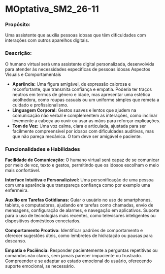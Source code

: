 # MOptativa_SM2_26-11

### Propósito: 
Uma assistente que auxilia pessoas idosas que têm dificuldades com interações com outros aparelhos digitais.

### Descrição:
O humano virtual será uma assistente digital personalizada, desenvolvida para atender às necessidades específicas de pessoas idosas
Aspectos Visuais e Comportamentais
 - **Aparência:** Uma figura amigável, de expressão calorosa e reconfortante, que transmita confiança e empatia. Poderia ter traços neutros em termos de gênero e idade, mas apresentar uma estética acolhedora, como roupas casuais ou um uniforme simples que remeta a cuidado e profissionalismo.
 - **Linguagem Corporal:** Gestos suaves e lentos que ajudem na comunicação não verbal e complementem as interações, como inclinar levemente a cabeça ao ouvir ou usar as mãos para reforçar explicações.
 - **Tom de Voz:** Uma voz calma, clara e articulada, ajustada para ser facilmente compreensível por idosos com dificuldades auditivas, mas que não pareça mecânica. O tom deve ser amigável e paciente.
 
### Funcionalidades e Habilidades

**Facilidade de Comunicação:**
O humano virtual será capaz de se comunicar por meio de voz, texto e gestos, permitindo que os idosos escolham o meio mais confortável.

**Interface Intuitiva e Personalizável:**
Uma personificação de uma pessoa com uma aparência que transpareça confiança como por exemplo uma enfermeira.

**Auxílio em Tarefas Cotidianas:**
Guiar o usuário no uso de smartphones, tablets, e computadores, ajudando em tarefas como chamadas, envio de mensagens, configuração de alarmes, e navegação em aplicativos.
Suporte para o uso de tecnologias mais recentes, como televisores inteligentes ou dispositivos domésticos conectados.

**Comportamento Proativo:**
Identificar padrões de comportamento e oferecer sugestões úteis, como lembretes de hidratação ou pausas para descanso.
	
**Empatia e Paciência:**
Responder pacientemente a perguntas repetitivas ou comandos não claros, sem jamais parecer impaciente ou frustrado.
Compreender e se adaptar ao estado emocional do usuário, oferecendo suporte emocional, se necessário.
